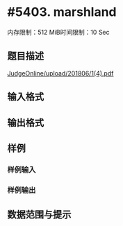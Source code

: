 # #5403. marshland

内存限制：512 MiB时间限制：10 Sec

## 题目描述

[JudgeOnline/upload/201806/1(4).pdf](upload/201806/1(4).pdf) 

## 输入格式

## 输出格式

## 样例

### 样例输入

### 样例输出

## 数据范围与提示
